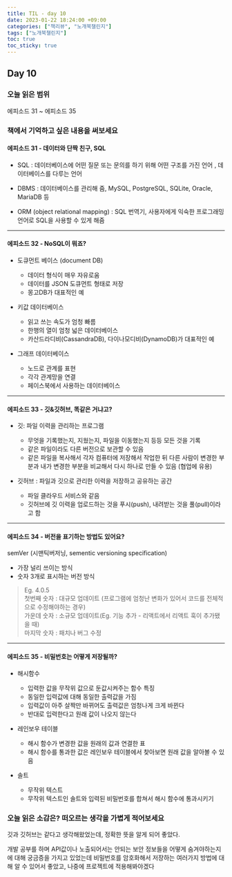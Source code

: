 ```yaml
---
title: TIL - day 10
date: 2023-01-22 18:24:00 +09:00
categories: ["책리뷰", "노개북챌린지"]
tags: ["노개북챌린지"]
toc: true
toc_sticky: true
---
```


## Day 10

### 오늘 읽은 범위

에피소드 31 ~ 에피소드 35

### 책에서 기억하고 싶은 내용을 써보세요

#### 에피소드 31 - 데이터와 단짝 친구, SQL

- SQL : 데이터베이스에 어떤 질문 또는 문의를 하기 위해 어떤 구조를 가진 언어 , 데이터베이스를 다루는 언어

- DBMS : 데이터베이스를 관리해 줌, MySQL, PostgreSQL, SQLite, Oracle, MariaDB 등

- ORM (object relational mapping) : SQL 번역기, 사용자에게 익숙한 프로그래밍 언어로 SQL을 사용할 수 있게 해줌

---

#### 에피소드 32 - NoSQL이 뭐죠?

- 도큐먼트 베이스 (document DB)

  - 데이터 형식이 매우 자유로움
  - 데이터를 JSON 도큐먼트 형태로 저장
  - 몽고DB가 대표적인 예

- 키값 데이터베이스

  - 읽고 쓰는 속도가 엄청 빠름
  - 한행의 열이 엄청 넓은 데이터베이스
  - 카산드라디비(CassandraDB), 다이나모디비(DynamoDB)가 대표적인 예

- 그래프 데이터베이스

  - 노드로 관계를 표현
  - 각각 관계망을 연결
  - 페이스북에서 사용하는 데이터베이스

---

#### 에피소드 33 - 깃&깃허브, 똑같은 거냐고?

- 깃: 파일 이력을 관리하는 프로그램

  - 무엇을 기록했는지, 지웠는지, 파일을 이동했는지 등등 모든 것을 기록
  - 같은 파일이라도 다른 버전으로 보관할 수 있음
  - 같은 파일을 복사해서 각자 컴퓨터에 저장해서 작업한 뒤 다른 사람이 변경한 부분과 내가 변경한 부분을 비교해서 다시 하나로 만들 수 있음 (협업에 유용)

- 깃허브 : 파일과 깃으로 관리한 이력을 저장하고 공유하는 공간

  - 파일 클라우드 서비스와 같음
  - 깃허브에 깃 이력을 업로드하는 것을 푸시(push), 내려받는 것을 풀(pull)이라고 함

---

#### 에피소드 34 - 버전을 표기하는 방법도 있어요?

semVer (시맨틱버저닝, sementic versioning specification)

- 가장 널리 쓰이는 방식
- 숫자 3개로 표시하는 버전 방식

> Eg. 4.0.5  
> 첫번째 숫자 : 대규모 업데이트 (프로그램에 엄청난 변화가 있어서 코드를 전체적으로 수정해야하는 경우)  
> 가운데 숫자 : 소규모 업데이트(Eg. 기능 추가 - 리액트에서 리액트 훅이 추가됐을 때)  
> 마지막 숫자 : 패치나 버그 수정

---

#### 에피소드 35 - 비밀번호는 어떻게 저장될까?

- 해시함수

  - 입력한 값을 무작위 값으로 둔값시켜주는 함수
    특징
  - 동일한 입력값에 대해 동일한 출력값을 가짐
  - 입력값이 아주 살짝만 바뀌어도 출력값은 엄청나게 크게 바뀐다
  - 반대로 입력한다고 원래 값이 나오지 않는다

- 레인보우 테이블

  - 해시 함수가 변경한 값을 원래의 값과 연결한 표
  - 해시 함수를 통과한 값은 레인보우 테이블에서 찾아보면 원래 값을 알아볼 수 있음

- 솔트

  - 무작위 텍스트
  - 무작위 텍스트인 솔트와 입력된 비밀번호를 합쳐서 해시 함수에 통과시키기

### 오늘 읽은 소감은? 떠오르는 생각을 가볍게 적어보세요

깃과 깃허브는 같다고 생각해왔었는데, 정확한 뜻을 알게 되어 좋았다.

개발 공부를 하며 API값이나 노출되어서는 안되는 보안 정보들을 어떻게 숨겨야하는지에 대해 궁금증을 가지고 있었는데 비밀번호를 암호화해서 저장하는 여러가지 방법에 대해 알 수 있어서 좋았고, 나중에 프로젝트에 적용해봐야겠다
